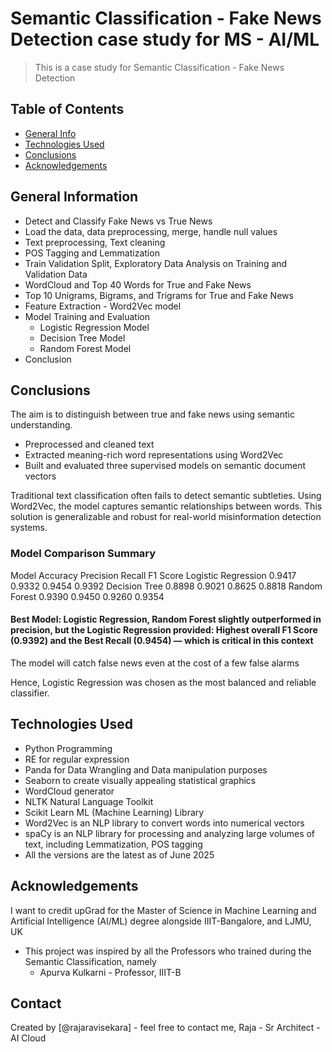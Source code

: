 # Semantic Classification - Fake News Detection case study for MS - AI/ML
> This is a case study for Semantic Classification - Fake News Detection

## Table of Contents
* [General Info](#general-information)
* [Technologies Used](#technologies-used)
* [Conclusions](#conclusions)
* [Acknowledgements](#acknowledgements)

<!-- You can include any other section that is pertinent to your problem -->

## General Information
- Detect and Classify Fake News vs True News
- Load the data, data preprocessing, merge, handle null values
- Text preprocessing, Text cleaning
- POS Tagging and Lemmatization
- Train Validation Split, Exploratory Data Analysis on Training and Validation Data
- WordCloud and Top 40 Words for True and Fake News
- Top 10 Unigrams, Bigrams, and Trigrams for True and Fake News
- Feature Extraction - Word2Vec model
- Model Training and Evaluation
  - Logistic Regression Model
  - Decision Tree Model
  - Random Forest Model
- Conclusion

<!-- You don't have to answer all the questions - just the ones relevant to your project. -->

## Conclusions

The aim is to distinguish between true and fake news using semantic understanding.
- Preprocessed and cleaned text
- Extracted meaning-rich word representations using Word2Vec
- Built and evaluated three supervised models on semantic document vectors

Traditional text classification often fails to detect semantic subtleties. Using Word2Vec, the model captures semantic relationships between words. This solution is generalizable and robust for real-world misinformation detection systems.

### Model Comparison Summary

Model	              Accuracy	    Precision	Recall	F1 Score
Logistic Regression	0.9417	      0.9332	  0.9454	0.9392
Decision Tree	      0.8898	      0.9021	  0.8625	0.8818
Random Forest	      0.9390	      0.9450	  0.9260	0.9354

#### Best Model: Logistic Regression, Random Forest slightly outperformed in precision, but the Logistic Regression provided: Highest overall F1 Score (0.9392) and the Best Recall (0.9454) — which is critical in this context

The model will catch false news even at the cost of a few false alarms

Hence, Logistic Regression was chosen as the most balanced and reliable classifier.

<!-- You don't have to answer all the questions - just the ones relevant to your project. -->

## Technologies Used
- Python Programming
- RE for regular expression
- Panda for Data Wrangling and Data manipulation purposes
- Seaborn to create visually appealing statistical graphics
- WordCloud generator
- NLTK Natural Language Toolkit
- Scikit Learn ML (Machine Learning) Library
- Word2Vec is an NLP library to convert words into numerical vectors
- spaCy is an NLP library for processing and analyzing large volumes of text, including Lemmatization, POS tagging
- All the versions are the latest as of June 2025

<!-- As the library versions keep on changing, it is recommended to mention the version of the library used in this project -->

## Acknowledgements
I want to credit upGrad for the Master of Science in Machine Learning and Artificial Intelligence (AI/ML) degree alongside IIIT-Bangalore, and LJMU, UK
- This project was inspired by all the Professors who trained during the Semantic Classification, namely
  - Apurva Kulkarni - Professor, IIIT-B

## Contact
Created by [@rajaravisekara] - feel free to contact me, Raja - Sr Architect - AI Cloud


<!-- Optional -->
<!-- ## License -->
<!-- This project is open source and available under the [... License](). -->

<!-- You don't have to include all sections - just the one's relevant to your project -->
